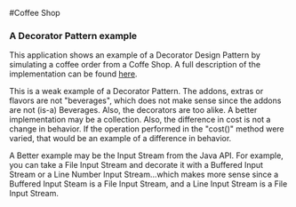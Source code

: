 #Coffee Shop
### A Decorator Pattern example
This application shows an example of a Decorator Design Pattern by simulating a coffee order from a Coffe Shop.
A full description of the implementation can be found [here](https://www.youtube.com/watch?v=GCraGHx6gso).

This is a weak example of a Decorator Pattern.  The addons, extras or flavors are not "beverages", which does not
make sense since the addons are not (is-a) Beverages.  Also, the decorators are too alike.  A better
implementation may be a collection.  Also, the difference in cost is not a change in behavior.  If the 
operation performed in the "cost()" method were varied, that would be an example of a difference in behavior.

A Better example may be the Input Stream from the Java API.  For example, you can take a File Input Stream and 
decorate it with a Buffered Input Stream or a Line Number Input Stream...which makes more sense since a Buffered
Input Steam is a File Input Stream, and a Line Input Stream is a File Input Stream.
